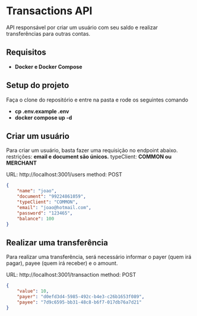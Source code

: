 # Transactions API
API responsável por criar um usuário com seu saldo e realizar transferências para outras contas.

## Requisitos

* <b>Docker e Docker Compose</b>

## Setup do projeto
Faça o clone do repositório e entre na pasta e rode os seguintes comando
- <b>cp .env.example .env</b>
- <b>docker compose up -d</b>

## Criar um usuário
Para criar um usuário, basta fazer uma requisição no endpoint abaixo.
restrições: <b>email e document são únicos.</b>
typeClient: <b> COMMON ou MERCHANT </b>

URL: http://localhost:3001/users</b>
method: POST
```json
{
    "name": "joao",
    "document": "99224861059",
    "typeClient": "COMMON",
    "email": "joao@hotmail.com",
    "password": "123465",
    "balance": 100
}
```

## Realizar uma transferência
Para realizar uma transferência, será necessário informar o payer (quem irá pagar), payee (quem irá receber)  e o amount.


URL: http://localhost:3001/transaction</b>
method: POST
```json
{
    "value": 10,
    "payer": "d0efd3d4-5985-492c-b4e3-c26b1653f089",
    "payee": "7d9c6595-bb31-48c8-b6f7-017db76a7d21"
}
```
